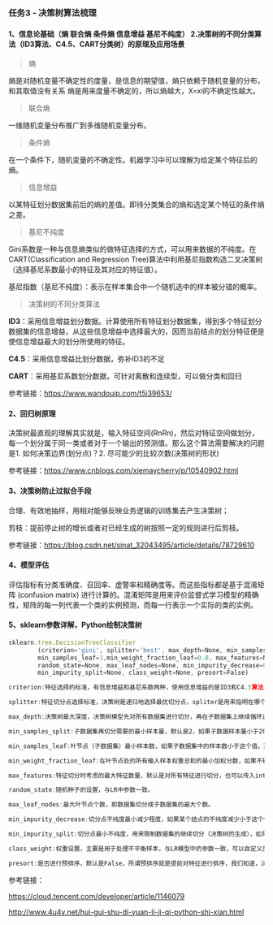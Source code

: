 

### 任务3 - 决策树算法梳理



#### 1、信息论基础（熵 联合熵 条件熵 信息增益 基尼不纯度） 2.决策树的不同分类算法（ID3算法、C4.5、CART分类树）的原理及应用场景

> 熵

熵是对随机变量不确定性的度量，是信息的期望值，熵只依赖于随机变量的分布，和其取值没有关系
熵是用来度量不确定的，所以熵越大，X=xi的不确定性越大。



> 联合熵

一维随机变量分布推广到多维随机变量分布。



> 条件熵

在一个条件下，随机变量的不确定性。机器学习中可以理解为给定某个特征后的熵。



> 信息增益

以某特征划分数据集前后的熵的差值。即待分类集合的熵和选定某个特征的条件熵之差。



> 基尼不纯度

Gini系数是一种与信息熵类似的做特征选择的方式，可以用来数据的不纯度。在CART(Classification and Regression Tree)算法中利用基尼指数构造二叉决策树（选择基尼系数最小的特征及其对应的特征值）。

基尼指数（基尼不纯度）：表示在样本集合中一个随机选中的样本被分错的概率。



> 决策树的不同分类算法

**ID3**：采用信息增益划分数据。计算使用所有特征划分数据集，得到多个特征划分数据集的信息增益，从这些信息增益中选择最大的，因而当前结点的划分特征便是使信息增益最大的划分所使用的特征。

**C4.5**：采用信息增益比划分数据，弥补ID3的不足

**CART**：采用基尼系数划分数据，可针对离散和连续型，可以做分类和回归

参考链接：<https://www.wandouip.com/t5i39653/>



#### 2、回归树原理

决策树最直观的理解其实就是，输入特征空间(RnRn)，然后对特征空间做划分，每一个划分属于同一类或者对于一个输出的预测值。那么这个算法需要解决的问题是1. 如何决策边界(划分点)？2. 尽可能少的比较次数(决策树的形状)

参考链接：<https://www.cnblogs.com/xiemaycherry/p/10540902.html>



#### 3、决策树防止过拟合手段

合理、有效地抽样，用相对能够反映业务逻辑的训练集去产生决策树；

剪枝：提前停止树的增长或者对已经生成的树按照一定的规则进行后剪枝。

参考链接：<https://blog.csdn.net/sinat_32043495/article/details/78729610>



#### 4、模型评估

评估指标有分类准确度、召回率、虚警率和精确度等。而这些指标都是基于混淆矩阵 (confusion matrix) 进行计算的。混淆矩阵是用来评价监督式学习模型的精确性，矩阵的每一列代表一个类的实例预测，而每一行表示一个实际的类的实例。



#### 5、sklearn参数详解，Python绘制决策树

```javascript
sklearn.tree.DecisionTreeClassifier
        (criterion='gini', splitter='best', max_depth=None, min_samples_split=2, 
        min_samples_leaf=1,min_weight_fraction_leaf=0.0, max_features=None, 
        random_state=None, max_leaf_nodes=None, min_impurity_decrease=0.0, 
        min_impurity_split=None, class_weight=None, presort=False)

criterion:特征选择的标准，有信息增益和基尼系数两种，使用信息增益的是ID3和C4.5算法（使用信息增益比），使用基尼系数的CART算法，默认是gini系数。

splitter:特征切分点选择标准，决策树是递归地选择最优切分点，spliter是用来指明在哪个集合上来递归，有“best”和“random”两种参数可以选择，best表示在所有特征上递归，适用于数据集较小的时候，random表示随机选择一部分特征进行递归，适用于数据集较大的时候。

max_depth:决策树最大深度，决策树模型先对所有数据集进行切分，再在子数据集上继续循环这个切分过程，max_depth可以理解成用来限制这个循环次数。

min_samples_split:子数据集再切分需要的最小样本量，默认是2，如果子数据样本量小于2时，则不再进行下一步切分。如果数据量较小，使用默认值就可，如果数据量较大，为降低计算量，应该把这个值增大，即限制子数据集的切分次数。

min_samples_leaf:叶节点（子数据集）最小样本数，如果子数据集中的样本数小于这个值，那么该叶节点和其兄弟节点都会被剪枝（去掉），该值默认为1。

min_weight_fraction_leaf:在叶节点处的所有输入样本权重总和的最小加权分数，如果不输入则表示所有的叶节点的权重是一致的。

max_features:特征切分时考虑的最大特征数量，默认是对所有特征进行切分，也可以传入int类型的值，表示具体的特征个数；也可以是浮点数，则表示特征个数的百分比；还可以是sqrt,表示总特征数的平方根；也可以是log2，表示总特征数的log个特征。

random_state:随机种子的设置，与LR中参数一致。

max_leaf_nodes:最大叶节点个数，即数据集切分成子数据集的最大个数。

min_impurity_decrease:切分点不纯度最小减少程度，如果某个结点的不纯度减少小于这个值，那么该切分点就会被移除。

min_impurity_split:切分点最小不纯度，用来限制数据集的继续切分（决策树的生成），如果某个节点的不纯度（可以理解为分类错误率）小于这个阈值，那么该点的数据将不再进行切分。

class_weight:权重设置，主要是用于处理不平衡样本，与LR模型中的参数一致，可以自定义类别权重，也可以直接使用balanced参数值进行不平衡样本处理。

presort:是否进行预排序，默认是False，所谓预排序就是提前对特征进行排序，我们知道，决策树分割数据集的依据是，优先按照信息增益/基尼系数大的特征来进行分割的，涉及的大小就需要比较，如果不进行预排序，则会在每次分割的时候需要重新把所有特征进行计算比较一次，如果进行了预排序以后，则每次分割的时候，只需要拿排名靠前的特征就可以了。
```

参考链接：

<https://cloud.tencent.com/developer/article/1146079>

<http://www.4u4v.net/hui-gui-shu-di-yuan-li-ji-qi-python-shi-xian.html>